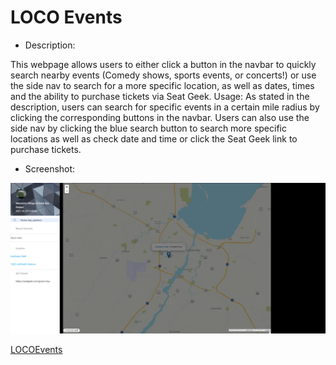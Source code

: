 
# LOCO Events
* Description:

This webpage allows users to either click a button in the navbar to quickly search nearby events (Comedy shows, sports events, or concerts!) or use the side nav to search for a more specific location, as well as dates, times and the ability to purchase tickets via Seat Geek.
Usage:
As stated in the description, users can search for specific events in a certain mile radius by clicking the corresponding buttons in the navbar.
Users can also use the side nav by clicking the blue search button to search more specific locations as well as check date and time or click the Seat Geek link to purchase tickets.

* Screenshot:

![Screenshot](./assets/imgs/FireShot%20Capture%20009%20-%20LOCO%20Events%20-%20.png)




[LOCOEvents](https://pwhitlock131.github.io/LOCO-Events-Project/)

